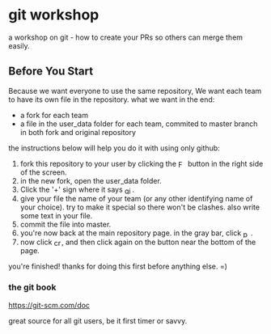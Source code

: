 # git workshop
a workshop on git - how to create your PRs so others can merge them easily.

## Before You Start
Because we want everyone to use the same repository, We want each team to have its own file in the repository.
what we want in the end:
* a fork for each team
* a file in the user_data folder for each team, commited to master branch in both fork and original repository

the instructions below will help you do it with using only github:

1. fork this repository to your user by clicking the <a href="#before-you-start"><img src="https://github.com/nadavwe/git_workshop/raw/master/.readme/user_data_plus.png" height="15" title="Fork" alt="Fork" align="center"/></a> button in the right side of the screen.
2. in the new fork, open the user_data folder.
1. Click the '+' sign where it says <a href="#before-you-start"><img src="https://github.com/nadavwe/git_workshop/raw/master/.readme/user_data_plus.png" height="15" title="git_workshop/+" alt="git_workshop/+" align="center"/></a>.
1. give your file the name of your team (or any other identifying name of your choice). try to make it special so there won't be clashes. also write some text in your file.
2. commit the file into master.
3. you're now back at the main repository page. in the gray bar, click <a href="#before-you-start"><img src="https://github.com/nadavwe/git_workshop/raw/master/.readme/pull_request.png" height="15" title="pull request" alt="pull request" align="center"/></a>.
2. now click <a id="pull" href="#before-you-start"><img src="https://github.com/nadavwe/git_workshop/raw/master/.readme/create_pull_request.png" height="15" title="create pull request" alt="create pull request" align="center"/></a>, and then click again on the button near the bottom of the page.

you're finished! thanks for doing this first before anything else. =)

### the git book
https://git-scm.com/doc

great source for all git users, be it first timer or savvy.


